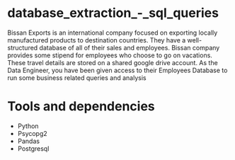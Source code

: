 # database_extraction_-_sql_queries
Bissan Exports is an international company focused on exporting locally manufactured products to destination countries.
They have a well-structured database of all of their sales and employees.
Bissan company provides some stipend for employees who choose to go on vacations.
These travel details are stored on a shared google drive account.
As the Data Engineer, you have been given access to their Employees Database to run some business related queries and analysis

# Tools and dependencies
- Python
- Psycopg2
- Pandas
- Postgresql
